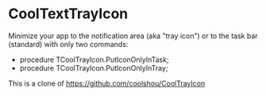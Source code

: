 # CoolTextTrayIcon
 Minimize your app to the notification area (aka "tray icon") or to the task bar (standard) with only two commands:
  * procedure TCoolTrayIcon.PutIconOnlyInTask;
  * procedure TCoolTrayIcon.PutIconOnlyInTray;

This is a clone of https://github.com/coolshou/CoolTrayIcon
